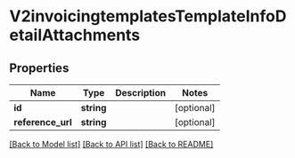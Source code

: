# V2invoicingtemplatesTemplateInfoDetailAttachments

## Properties
Name | Type | Description | Notes
------------ | ------------- | ------------- | -------------
**id** | **string** |  | [optional] 
**reference_url** | **string** |  | [optional] 

[[Back to Model list]](../README.md#documentation-for-models) [[Back to API list]](../README.md#documentation-for-api-endpoints) [[Back to README]](../README.md)


